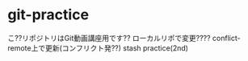 # git-practice
こ??リポジトリはGit動画講座用です??
ローカルリポで変更????
conflict-remote上で更新(コンフリクト発??)
stash practice(2nd)
